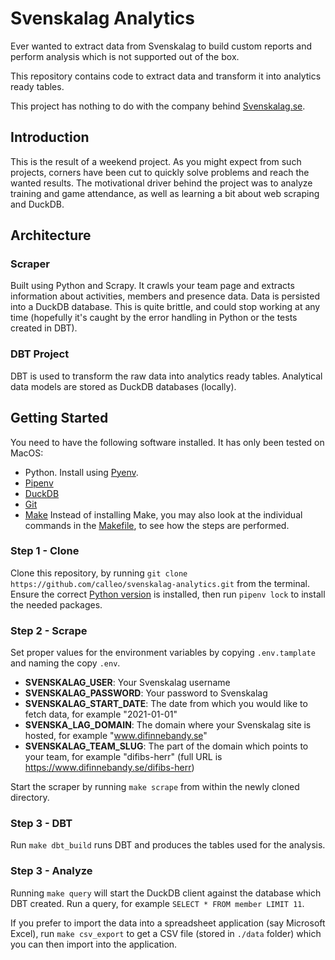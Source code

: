 # Svenskalag Analytics

Ever wanted to extract data from Svenskalag to build custom reports and perform analysis which is not supported out of the box.

This repository contains code to extract data and transform it into analytics ready tables.

This project has nothing to do with the company behind [Svenskalag.se](https://www.svenskalag.se).

## Introduction

This is the result of a weekend project. As you might expect from such projects, corners have been cut to quickly solve problems and reach the wanted results. The motivational driver behind the project was to analyze training and game attendance, as well as learning a bit about web scraping and DuckDB.

## Architecture

### Scraper

Built using Python and Scrapy. It crawls your team page and extracts information about activities, members and presence data. Data is persisted into a DuckDB database. This is quite brittle, and could stop working at any time (hopefully it's caught by the error handling in Python or the tests created in DBT).

### DBT Project

DBT is used to transform the raw data into analytics ready tables. Analytical data models are stored as DuckDB databases (locally).

## Getting Started

You need to have the following software installed. It has only been tested on MacOS:

* Python. Install using [Pyenv](https://github.com/pyenv/pyenv?tab=readme-ov-file#installation).
* [Pipenv](https://github.com/pypa/pipenv)
* [DuckDB](https://duckdb.org/docs/installation)
* [Git](https://docs.github.com/en/get-started/getting-started-with-git/set-up-git)
* [Make](https://www.gnu.org/software/make/) Instead of installing Make, you may also look at the individual commands in the [Makefile](./Makefile), to see how the steps are performed.

### Step 1 - Clone

Clone this repository, by running `git clone https://github.com/calleo/svenskalag-analytics.git` from the terminal. Ensure the correct [Python version](./.python-version) is installed, then run `pipenv lock` to install the needed packages.

### Step 2 - Scrape

Set proper values for the environment variables by copying `.env.tamplate` and naming the copy `.env`.

* **SVENSKALAG_USER**: Your Svenskalag username
* **SVENSKALAG_PASSWORD**: Your password to Svenskalag
* **SVENSKALAG_START_DATE**: The date from which you would like to fetch data, for example "2021-01-01"
* **SVENSKA_LAG_DOMAIN**: The domain where your Svenskalag site is hosted, for example "www.difinnebandy.se"
* **SVENSKALAG_TEAM_SLUG**: The part of the domain which points to your team, for example "difibs-herr" (full URL is https://www.difinnebandy.se/difibs-herr)

Start the scraper by running `make scrape` from within the newly cloned directory.

### Step 3 - DBT

Run `make dbt_build` runs DBT and produces the tables used for the analysis.

### Step 3 - Analyze

Running `make query` will start the DuckDB client against the database which DBT created. Run a query, for example `SELECT * FROM member LIMIT 11`.

If you prefer to import the data into a spreadsheet application (say Microsoft Excel), run `make csv_export` to get a CSV file (stored in `./data` folder) which you can then import into the application.
